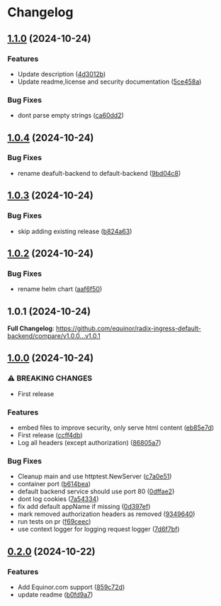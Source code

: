# Changelog

## [1.1.0](https://github.com/equinor/radix-ingress-default-backend/compare/v1.0.4...v1.1.0) (2024-10-24)


### Features

* Update description ([4d3012b](https://github.com/equinor/radix-ingress-default-backend/commit/4d3012b5f246e493ec4101df87a28863e1390424))
* Update readme,license and security documentation ([5ce458a](https://github.com/equinor/radix-ingress-default-backend/commit/5ce458a585daea41043790172a0f984cdbf5545a))


### Bug Fixes

* dont parse empty strings ([ca60dd2](https://github.com/equinor/radix-ingress-default-backend/commit/ca60dd2d734147b440a8ce8ec7018577df29bb78))

## [1.0.4](https://github.com/equinor/radix-ingress-default-backend/compare/v1.0.3...v1.0.4) (2024-10-24)


### Bug Fixes

* rename deafult-backend to default-backend ([9bd04c8](https://github.com/equinor/radix-ingress-default-backend/commit/9bd04c8db260fd07e54436c5918174e780724df0))

## [1.0.3](https://github.com/equinor/radix-ingress-default-backend/compare/v1.0.2...v1.0.3) (2024-10-24)


### Bug Fixes

* skip adding existing release ([b824a63](https://github.com/equinor/radix-ingress-default-backend/commit/b824a630e22e46aa1ba495c2ba9fda8e85ab69ca))

## [1.0.2](https://github.com/equinor/radix-ingress-default-backend/compare/v1.0.1...v1.0.2) (2024-10-24)


### Bug Fixes

* rename helm chart ([aaf6f50](https://github.com/equinor/radix-ingress-default-backend/commit/aaf6f5086eb437b029b88372b336e47bba93978d))

## 1.0.1 (2024-10-24)

**Full Changelog**: https://github.com/equinor/radix-ingress-default-backend/compare/v1.0.0...v1.0.1

## [1.0.0](https://github.com/equinor/radix-ingress-default-backend/compare/v0.2.0...v1.0.0) (2024-10-24)


### ⚠ BREAKING CHANGES

* First release

### Features

* embed files to improve security, only serve html content ([eb85e7d](https://github.com/equinor/radix-ingress-default-backend/commit/eb85e7d5f21c35460f4c259ec4bb21ab34ee55b7))
* First release ([ccff4db](https://github.com/equinor/radix-ingress-default-backend/commit/ccff4db3732c189771f260d446a0f0d1c82bf4d0))
* Log all headers (except authorization) ([86805a7](https://github.com/equinor/radix-ingress-default-backend/commit/86805a7a391b06e69f9c8fa7c15d84719d89d4b5))


### Bug Fixes

* Cleanup main and use httptest.NewServer ([c7a0e51](https://github.com/equinor/radix-ingress-default-backend/commit/c7a0e512da2168df6c5e2c5aa972d92eb8232917))
* container port ([b614bea](https://github.com/equinor/radix-ingress-default-backend/commit/b614bea48494ae1762e741d3f5ccb5063d535136))
* default backend service should use port 80 ([0dffae2](https://github.com/equinor/radix-ingress-default-backend/commit/0dffae243f797c1d9c13453fb66d5ca860491973))
* dont log cookies ([7a54334](https://github.com/equinor/radix-ingress-default-backend/commit/7a5433452c029c58c6eac24a5cb87e0596fc568d))
* fix add default appName if missing ([0d397ef](https://github.com/equinor/radix-ingress-default-backend/commit/0d397efe4988140fd89dc2f9aeb3d467bd65ceae))
* mark removed authorization headers as removed ([9349640](https://github.com/equinor/radix-ingress-default-backend/commit/9349640fc67b217bcdb5cd1e16ed7115895e3de2))
* run tests on pr ([f69ceec](https://github.com/equinor/radix-ingress-default-backend/commit/f69ceecf753c8ec95a6e69fcb236479d72cc789d))
* use context logger for logging request logger ([7d6f7bf](https://github.com/equinor/radix-ingress-default-backend/commit/7d6f7bf93813b9971be88a304f35595def0b5db9))

## [0.2.0](https://github.com/equinor/radix-ingress-default-backend/compare/v0.1.0...v0.2.0) (2024-10-22)


### Features

* Add Equinor.com support ([859c72d](https://github.com/equinor/radix-ingress-default-backend/commit/859c72d40e0e2214a54195d02dc5172ab26d9b83))
* update readme ([b0fd9a7](https://github.com/equinor/radix-ingress-default-backend/commit/b0fd9a7a909ab04716173306128f6ba51c88b320))
